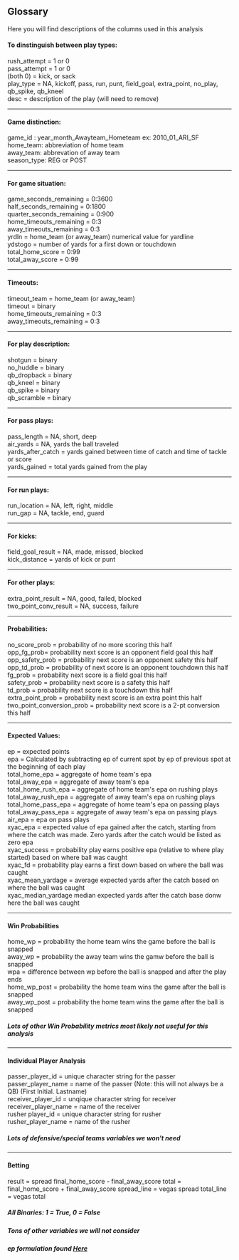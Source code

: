 Glossary
--------
Here you will find descriptions of the columns used in this analysis

#### To dinstinguish between play types:
rush_attempt = 1 or 0 <br />
pass_attempt = 1 or 0 <br />
(both 0) = kick, or sack <br />
play_type = NA, kickoff, pass, run, punt, field_goal, extra_point, no_play, qb_spike, qb_kneel <br />
desc = description of the play (will need to remove)

***

#### Game distinction:
game_id : year_month_Awayteam_Hometeam ex: 2010_01_ARI_SF <br />
home_team: abbreviation of home team <br />
away_team: abbrevation of away team <br />
season_type: REG or POST <br />

***

#### For game situation:
game_seconds_remaining = 0:3600 <br />
half_seconds_remaining = 0:1800 <br />
quarter_seconds_remaining = 0:900 <br />
home_timeouts_remaining = 0:3 <br />
away_timeouts_remaining = 0:3 <br />
yrdln = home_team (or away_team) numerical value for yardline <br />
ydstogo = number of yards for a first down or touchdown <br />
total_home_score = 0:99 <br />
total_away_score = 0:99 <br />

***

#### Timeouts:
timeout_team = home_team (or away_team) <br />
timeout = binary <br />
home_timeouts_remaining = 0:3 <br />
away_timeouts_remaining = 0:3 <br />

***

#### For play description:
shotgun = binary <br />
no_huddle = binary <br />
qb_dropback = binary <br />
qb_kneel = binary <br />
qb_spike = binary <br />
qb_scramble = binary <br />

***

#### For pass plays:
pass_length = NA, short, deep <br />
air_yards = NA, yards the ball traveled <br />
yards_after_catch = yards gained between time of catch and time of tackle or score <br />
yards_gained = total yards gained from the play <br />
***

#### For run plays:
run_location = NA, left, right, middle <br />
run_gap = NA, tackle, end, guard <br />

***

#### For kicks: 
field_goal_result = NA, made, missed, blocked <br />
kick_distance = yards of kick or punt <br />

***

#### For other plays:
extra_point_result = NA, good, failed, blocked <br />
two_point_conv_result = NA, success, failure <br />

***

#### Probabilities:
no_score_prob = probability of no more scoring this half <br />
opp_fg_prob= probability next score is an opponent field goal this half <br />
opp_safety_prob = probability next score is an opponent safety this half <br />
opp_td_prob = probability of next score is an opponent touchdown this half <br />
fg_prob = probability next score is a field goal this half <br />
safety_prob = probability next score is a safety this half <br />
td_prob = probability next score is a touchdown this half <br />
extra_point_prob = probability next score is an extra point this half <br />
two_point_conversion_prob = probability next score is a 2-pt conversion this half <br />

***

#### Expected Values:
ep = expected points <br />
epa = Calculated by subtracting ep of current spot by ep of previous spot at the beginning of each play <br />
total_home_epa = aggregate of home team's epa <br />
total_away_epa = aggregate of away team's epa <br />
total_home_rush_epa = aggregate of home team's epa on rushing plays <br />
total_away_rush_epa = aggregate of away team's epa on rushing plays <br />
total_home_pass_epa = aggregate of home team's epa on passing plays <br />
total_away_pass_epa = aggregate of away team's epa on passing plays <br />
air_epa = epa on pass plays <br />
xyac_epa = expected value of epa gained after the catch, starting from where the catch was made. Zero yards after the catch would be listed as zero epa <br />
xyac_success = probability play earns positive epa (relative to where play started) based on where ball was caught <br />
xyac_fd = probability play earns a first down based on where the ball was caught <br />
xyac_mean_yardage = average expected yards after the catch based on where the ball was caught <br />
xyac_median_yardage median expected yards after the catch base donw here the ball was caught <br />

***

#### Win Probabilities
home_wp = probability the home team wins the game before the ball is snapped <br />
away_wp = probability the away team wins the gamw before the ball is snapped <br />
wpa = difference between wp before the ball is snapped and after the play ends <br />
home_wp_post = probability the home team wins the game after the ball is snapped <br />
away_wp_post = probability the home team wins the game after the ball is snapped <br />
##### Lots of other Win Probability metrics most likely not useful for this analysis <br />

***

#### Individual Player Analysis 
passer_player_id = unique character string for the passer <br />
passer_player_name = name of the passer (Note: this will not always be a QB) (First Initial. Lastname) <br />
receiver_player_id = unqique character string for receiver <br />
receiver_player_name = name of the receiver <br />
rusher player_id = unique character string for rusher <br />
rusher_player_name = name of the rusher <br />
##### Lots of defensive/special teams variables we won't need <br />

***

#### Betting
result = spread final_home_score - final_away_score
total = final_home_score + final_away_score
spread_line = vegas spread
total_line = vegas total



##### All Binaries: 1 = True, 0 = False
##### Tons of other variables we will not consider
##### ep formulation found [Here](https://www.advancedfootballanalytics.com/index.php/home/stats/stats-explained/expected-points-and-epa-explained)